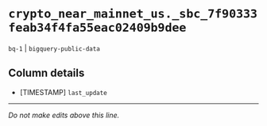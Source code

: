 # `crypto_near_mainnet_us._sbc_7f90333feab34f4fa55eac02409b9dee`
`bq-1` | `bigquery-public-data`

## Column details
* [TIMESTAMP] `last_update`

-------------------------------------------------------------------------------
*Do not make edits above this line.*

